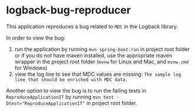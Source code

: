 # logback-bug-reproducer
This application reproduces a bug related to `MDC` in the Logback library.

In order to view the bug:
1. run the application by running `mvn spring-boot:run` in project root folder or if you do not have maven installed, use the appropriate maven wrapper in the project root folder (`mvnw` for Linux and Mac, and `mvnw.cmd` for Windows)
2. view the log line to see that MDC values are missing: `The sample log line that should be enriched with MDC data.` 

Another option to view the bug is to run the failing tests in `ReproduceApplicationIT` by running `mvn test -Dtest="ReproduceApplicationIT"` in project root folder.
